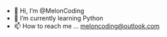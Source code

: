 - 👋 Hi, I’m @MelonCoding
- 🌱 I’m currently learning Python
- 📫 How to reach me ... meloncoding@outlook.com

<!---
MelonCoding/MelonCoding is a ✨ special ✨ repository because its `README.md` (this file) appears on your GitHub profile.
You can click the Preview link to take a look at your changes.
--->
